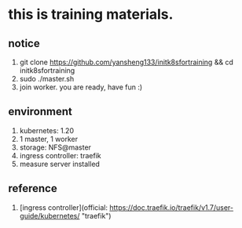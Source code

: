# this is training materials.
## notice
1. git clone https://github.com/yansheng133/initk8sfortraining && cd initk8sfortraining
2. sudo ./master.sh
3. join worker.
you are ready, have fun :)

## environment
1. kubernetes: 1.20
2. 1 master, 1 worker
3. storage: NFS@master
4. ingress controller: traefik
5. measure server installed

## reference
1. [ingress controller](official: https://doc.traefik.io/traefik/v1.7/user-guide/kubernetes/ "traefik")
